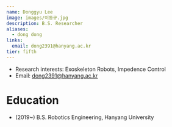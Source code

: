 ```yaml
---
name: Donggyu Lee
image: images/이동규.jpg
description: B.S. Researcher
aliases:
  - dong dong
links:
  email: dong2391@hanyang.ac.kr
tier: fifth
---
```

- Research interests: Exoskeleton Robots, Impedence Control
- Email: dong2391@hanyang.ac.kr

# Education
- (2019~) B.S. Robotics Engineering, Hanyang University
